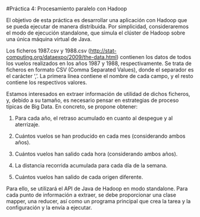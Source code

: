 #Práctica 4: Procesamiento paralelo con Hadoop

 El objetivo de esta práctica es desarrollar una aplicación con Hadoop que se pueda ejecutar de manera distribuida. Por simplicidad, consideraremos el modo de ejecución standalone, que simula el clúster de Hadoop sobre una única máquina virtual de Java.

 Los ficheros 1987.csv y 1988.csv (http://stat-computing.org/dataexpo/2009/the-data.html) contienen los datos de todos los vuelos realizados en los años 1987  y  1988,  respectivamente.  Se  trata  de  ficheros  en  formato  CSV  (Comma  Separated Values), donde el separador es el carácter ‘,’. La primera línea contiene el nombre de cada campo, y el resto contiene los respectivos valores.

 Estamos interesados en extraer información de utilidad de dichos ficheros, y, debido a su tamaño, es necesario pensar en estrategias de proceso típicas de Big Data. En concreto, se propone obtener:

1.  Para cada año, el retraso acumulado en cuanto al despegue y al aterrizaje.

2.  Cuántos vuelos se han producido en cada mes (considerando ambos años).

3.  Cuántos vuelos han salido cada hora (considerando ambos años).

4.  La distancia recorrida acumulada para cada día de la semana.

5.  Cuántos vuelos han salido de cada origen diferente.

Para ello, se utilizará el API de Java de Hadoop en modo standalone. Para cada punto de información a extraer, se debe proporcionar una clase mapper, una reducer, así como un programa principal que crea la tarea y la configuración y la envía a ejecutar.





